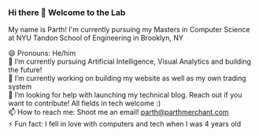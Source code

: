 ### Hi there 👋 Welcome to the Lab

My name is Parth! I'm currently pursuing my Masters in Computer Science at NYU Tandon School of Engineering in Brooklyn, NY

😄 Pronouns: He/him<br>
🌱 I’m currently pursuing Artificial Intelligence, Visual Analytics and building the future!<br>
🔭 I’m currently working on building my website as well as my own trading system<br>
🤔 I’m looking for help with launching my technical blog. Reach out if you want to contribute! All fields in tech welcome :)<br>
📫 How to reach me: Shoot me an email! parth@parthmerchant.com<br>
⚡ Fun fact: I fell in love with computers and tech when I was 4 years old<br>
